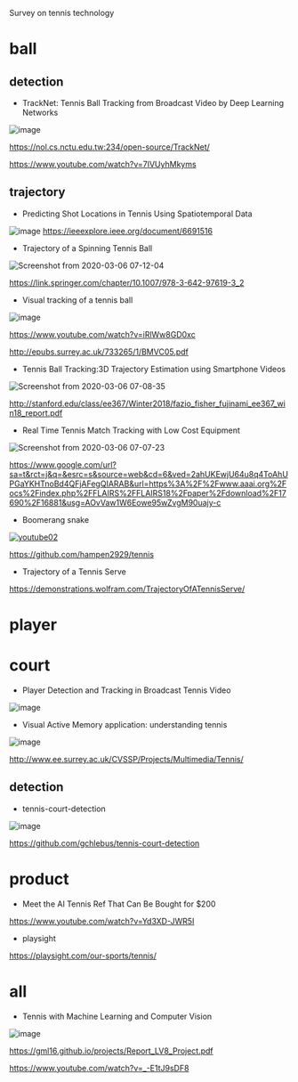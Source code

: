 Survey on tennis technology

# ball

## detection
- TrackNet: Tennis Ball Tracking from Broadcast Video by Deep Learning Networks

![image](https://user-images.githubusercontent.com/34574033/76029038-15389c80-5f77-11ea-9b0a-9232b9d29514.png)

https://nol.cs.nctu.edu.tw:234/open-source/TrackNet/

https://www.youtube.com/watch?v=7IVUyhMkyms

## trajectory

- Predicting Shot Locations in Tennis Using Spatiotemporal Data

![image](https://user-images.githubusercontent.com/34574033/76027831-aeb27f00-5f74-11ea-9d3b-1bf387aac686.png)
https://ieeexplore.ieee.org/document/6691516

- Trajectory of a Spinning Tennis Ball

![Screenshot from 2020-03-06 07-12-04](https://user-images.githubusercontent.com/34574033/76030835-d35d2580-5f79-11ea-99a2-fa154d77a74e.png)

https://link.springer.com/chapter/10.1007/978-3-642-97619-3_2

- Visual tracking of a tennis ball

![image](https://user-images.githubusercontent.com/34574033/76030884-eff95d80-5f79-11ea-86df-653834de09ab.png)

https://www.youtube.com/watch?v=iRlWw8GD0xc

http://epubs.surrey.ac.uk/733265/1/BMVC05.pdf

- Tennis Ball Tracking:3D Trajectory Estimation using Smartphone Videos

![Screenshot from 2020-03-06 07-08-35](https://user-images.githubusercontent.com/34574033/76030591-56ca4700-5f79-11ea-9662-606ddbfb5ea5.png)

http://stanford.edu/class/ee367/Winter2018/fazio_fisher_fujinami_ee367_win18_report.pdf

- Real Time Tennis Match Tracking with Low Cost Equipment

![Screenshot from 2020-03-06 07-07-23](https://user-images.githubusercontent.com/34574033/76030519-2bdff300-5f79-11ea-8d88-009a62b269f4.png)

https://www.google.com/url?sa=t&rct=j&q=&esrc=s&source=web&cd=6&ved=2ahUKEwjU64u8q4ToAhUPGaYKHTnoBd4QFjAFegQIARAB&url=https%3A%2F%2Fwww.aaai.org%2Focs%2Findex.php%2FFLAIRS%2FFLAIRS18%2Fpaper%2Fdownload%2F17690%2F16881&usg=AOvVaw1W6Eowe95wZvgM90uajy-c

- Boomerang snake

[![youtube02](https://user-images.githubusercontent.com/34574033/76032606-985cf100-5f7d-11ea-8a2a-340ae7b9b0d3.png)
](https://www.youtube.com/watch?v=6QUd5k2S91M)

https://github.com/hampen2929/tennis

- Trajectory of a Tennis Serve

https://demonstrations.wolfram.com/TrajectoryOfATennisServe/

# player

# court
- Player Detection and Tracking in Broadcast Tennis Video

![image](https://user-images.githubusercontent.com/34574033/76029282-824c3200-5f77-11ea-98a8-115fbf10c95f.png)

- Visual Active Memory application: understanding tennis

![image](https://user-images.githubusercontent.com/34574033/76029366-a576e180-5f77-11ea-9e97-3240ebfaef46.png)

http://www.ee.surrey.ac.uk/CVSSP/Projects/Multimedia/Tennis/

## detection

- tennis-court-detection

![image](https://user-images.githubusercontent.com/34574033/76030944-0a333b80-5f7a-11ea-9ee5-56ed29ccc181.png)

https://github.com/gchlebus/tennis-court-detection

# product
- Meet the AI Tennis Ref That Can Be Bought for $200

https://www.youtube.com/watch?v=Yd3XD-JWR5I

- playsight

https://playsight.com/our-sports/tennis/

# all
- Tennis with Machine Learning and Computer Vision

![image](https://user-images.githubusercontent.com/34574033/76029684-541b2200-5f78-11ea-9d59-ab1e864ed551.png)

https://gml16.github.io/projects/Report_LV8_Project.pdf

https://www.youtube.com/watch?v=_-E1tJ9sDF8

